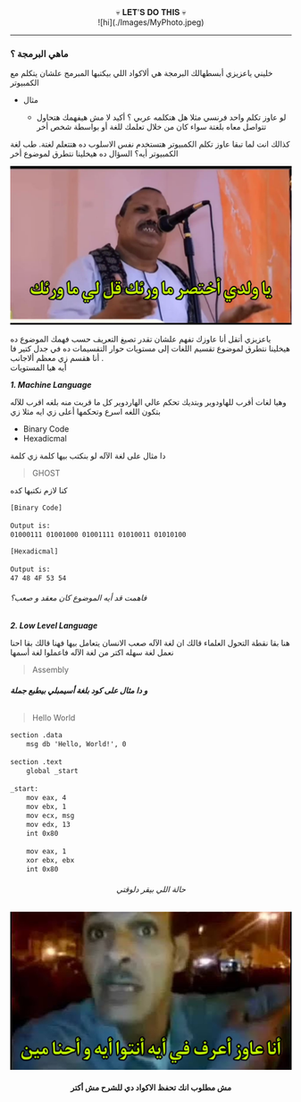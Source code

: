 
<div align="center"> 
💀 𝐋𝐄𝐓'𝐒 𝐃𝐎 𝐓𝐇𝐈𝐒 💀
</div>




<div align="center"> 
    ![hi](./Images/MyPhoto.jpeg)
</div>




---

### ماهي البرمجة ؟

خليني ياعزيزي أبسطهالك
البرمجة هي ألاكواد اللي بيكتبها المبرمج علشان يتكلم مع الكمبيوتر
- مثال
 
  -  لو عاوز تكلم واحد فرنسي مثلا هل هتكلمه عربي ؟ 
أكيد لا مش هيفهمك هتحاول تتواصل معاه بلغتة سواء كان من خلال تعلمك للغة أو بواسطة شخص أخر

كذالك انت لما تبقا عاوز تكلم الكمبيوتر هتستخدم نفس الاسلوب ده هتتعلم لغتة. 
طب لغة الكمبيوتر أيه؟ 
السؤال ده هيخلينا نتطرق لموضوع أخر  

![للضحك](./Images/1.JPEG "ميمز😂")

ياعزيزي أتقل أنا عاوزك تفهم علشان تقدر تصيغ التعريف حسب فهمك 
الموضوع ده هيخلينا نتطرق لموضوع  تقسيم اللغات إلى مستويات 
حوار التقسيمات ده في جدل كتير فا أنا هقسم زي معظم ألاجانب .  
أيه هيا المستويات 

***1. Machine Language***
>
 وهيا لغات أقرب للهاودوير وبتديك تحكم عالي الهاردوير كل ما قربت منه بلغه اقرب للآله  بتكون اللغه اسرع وتحكمها أعلى
زي ايه مثلا زي 
 - Binary Code 
 - Hexadicmal 
>
دا مثال على لغة الآله لو بنكتب بيها كلمة زي كلمة
> GHOST
>
كنا لازم نكتبها كده
``` 
[Binary Code]

Output is:
01000111 01001000 01001111 01010011 01010100
```

```
[Hexadicmal]

Output is:
47 48 4F 53 54
```
###### فاهمت قد أيه الموضوع كان معقد و صعب؟
  
***2. Low Level Language***
>
هنا بقا نقطة التحول العلماء قالك ان لغة الآله صعب الانسان يتعامل بيها فهنا قالك بقا احنا نعمل لغة سهله اكتر من لغة الآله فاعملوا لغة أسمها 
> Assembly 
> 
###### ***و دا مثال على كود بلغة أسيمبلي بيطبع جملة***
> Hello World
>

```
section .data
    msg db 'Hello, World!', 0

section .text
    global _start

_start:
    mov eax, 4
    mov ebx, 1
    mov ecx, msg
    mov edx, 13
    int 0x80

    mov eax, 1
    xor ebx, ebx
    int 0x80
```


<div align="center">
    <h6>حالة اللي بيقر دلوقتي</h6>
</div>

![للضحك](./Images/2.JPEG "ميمز😂")





<div align="center"> 
  <h4>مش مطلوب انك تحفظ الاكواد دي للشرح مش أكتر</h4>
</div>









